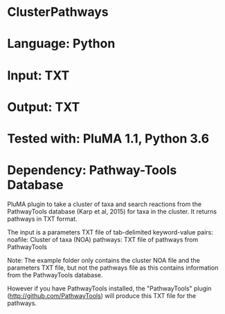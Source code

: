 # ClusterPathways
# Language: Python
# Input: TXT
# Output: TXT
# Tested with: PluMA 1.1, Python 3.6
# Dependency: Pathway-Tools Database

PluMA plugin to take a cluster of taxa and search reactions from the PathwayTools
database (Karp et al, 2015) for taxa in the cluster.  It returns pathways in TXT format.

The input is a parameters TXT file of tab-delimited keyword-value pairs:
noafile: Cluster of taxa (NOA)
pathways: TXT file of pathways from PathwayTools

Note: The example folder only contains the cluster NOA file and the parameters TXT file,
but not the pathways file as this contains information from the PathwayTools database.

However if you have PathwayTools installed, the "PathwayTools" plugin
(http://github.com/PathwayTools) will produce this TXT file for the pathways.
